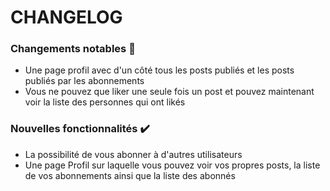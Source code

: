 # CHANGELOG
### Changements notables :bell:
- Une page profil avec d'un côté tous les posts publiés et les posts publiés par les abonnements
- Vous ne pouvez que liker une seule fois un post et pouvez maintenant voir la liste des personnes qui ont likés

### Nouvelles fonctionnalités :heavy_check_mark:
- La possibilité de vous abonner à d'autres utilisateurs
- Une page Profil sur laquelle vous pouvez voir vos propres posts, la liste de vos abonnements ainsi que la liste des abonnés